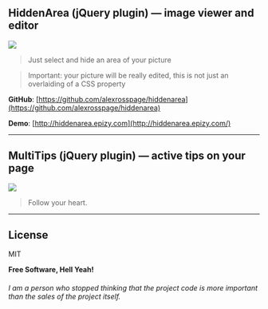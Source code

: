 

## HiddenArea (jQuery plugin) — image viewer and editor
![](https://github.com/alexrosspage/hiddenarea/blob/main/FOMA_B.png)

> Just select and hide an area of your picture

> Important: your picture will be really edited, this is not just an overlaiding of a СSS property

**GitHub**: [https://github.com/alexrosspage/hiddenarea](https://github.com/alexrosspage/hiddenarea)

**Demo**: [http://hiddenarea.epizy.com](http://hiddenarea.epizy.com/)


***


## MultiTips (jQuery plugin) — active tips on your page
![](https://pandao.github.io/editor.md/examples/images/4.jpg)

> Follow your heart.


***


## License

MIT

**Free Software, Hell Yeah!**
###### I am a person who stopped thinking that the project code is more important than the sales of the project itself.

